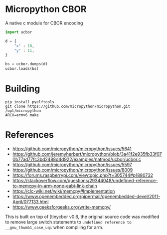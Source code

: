# Micropython CBOR

A native c module for CBOR encoding

```py
import ucbor

d = {
	"x" : 10,
	"y" : 11,
}

bs = ucbor.dumps(d)
ucbor.loads(bs)
```

# Building

```
pip install pyelftools
git clone https://github.com/micropython/micropython.git /opt/micropython
ARCH=armv6 make
```

# References

* https://github.com/micropython/micropython/issues/5641
* https://github.com/jeremyherbert/micropython/blob/3a41f2e935fb33f070b77ad77fc3bd2488d4d922/examples/natmod/ucbor/ucbor.c
* https://github.com/micropython/micropython/issues/5597
* https://github.com/micropython/micropython/issues/8009
* https://forums.raspberrypi.com/viewtopic.php?t=305744#p1880732
* https://stackoverflow.com/questions/29344048/undefined-reference-to-memcpy-in-arm-none-eabi-link-chain
* https://clc-wiki.net/wiki/memcpy#Implementation
* https://www.openembedded.org/pipermail/openembedded-devel/2011-April/077133.html
* https://www.geeksforgeeks.org/write-memcpy/


This is built on top of [tinycbor v0.6, the original source code was modified to remove large switch statements to `undefined reference to __gnu_thumb1_case_uqi` when compiling for arm.